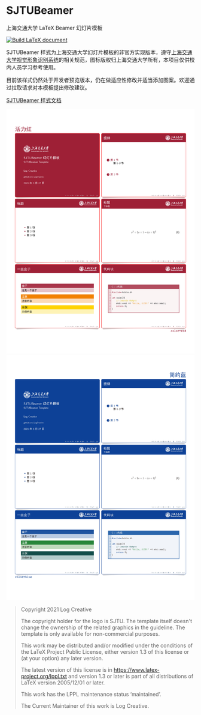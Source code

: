 # SJTUBeamer
上海交通大学 LaTeX Beamer 幻灯片模板

[![Build LaTeX document](https://github.com/LogCreative/SJTUBeamer/actions/workflows/test.yml/badge.svg?branch=main)](https://github.com/LogCreative/SJTUBeamer/actions/workflows/test.yml)

SJTUBeamer 样式为上海交通大学幻灯片模板的非官方实现版本，遵守[上海交通大学视觉形象识别系统](http://vi.sjtu.edu.cn/)的相关规范，图标版权归上海交通大学所有，本项目仅供校内人员学习参考使用。

目前该样式仍然处于开发者预览版本，仍在做适应性修改并适当添加图案。欢迎通过拉取请求对本模板提出修改建议。

[SJTUBeamer 样式文档](https://github.com/LogCreative/SJTUBeamer/blob/main/doc/SJTUBeamertheme.pdf)

![](doc/img/poster_页面_1.jpg)
![](doc/img/poster_页面_2.jpg)

> Copyright 2021 Log Creative
>
> The copyright holder for the logo is SJTU. The template itself doesn't change the ownership of the related graphics in the guideline. The template is only available for non-commercial purposes.
> 
> This work may be distributed and/or modified under the
conditions of the LaTeX Project Public License, either version 1.3
of this license or (at your option) any later version.
>
> The latest version of this license is in
https://www.latex-project.org/lppl.txt
and version 1.3 or later is part of all distributions of LaTeX
version 2005/12/01 or later.
>
>This work has the LPPL maintenance status ‘maintained’.
>
>The Current Maintainer of this work is Log Creative.